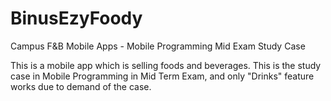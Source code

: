 # BinusEzyFoody
Campus F&amp;B Mobile Apps - Mobile Programming Mid Exam Study Case

This is a mobile app which is selling foods and beverages. This is the study case in Mobile Programming in Mid Term Exam, and only "Drinks" feature works due to demand of the case.
